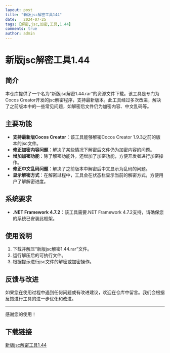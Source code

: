 ```yaml
---
layout: post
title: "新版jsc解密工具144"
date:   2024-07-25
tags: [解密,jsc,加密,工具,1.44]
comments: true
author: admin
---
```

# 新版jsc解密工具1.44

## 简介

本仓库提供了一个名为“新版jsc解密1.44.rar”的资源文件下载。该工具是专门为Cocos Creator开发的jsc解密程序，支持最新版本。此工具经过多次改进，解决了之前版本中的一些常见问题，如解密后文件仍为加密内容、中文乱码等。

## 主要功能

- **支持最新版Cocos Creator**：该工具能够解密Cocos Creator 1.9.3之前的版本的jsc文件。
- **修正加密内容问题**：解决了某些情况下解密后文件仍为加密内容的问题。
- **增加加密功能**：除了解密功能外，还增加了加密功能，方便开发者进行加密操作。
- **修正中文乱码问题**：解决了之前版本中解密后中文显示为乱码的问题。
- **显示解密方式**：在解密过程中，工具会在状态栏显示当前的解密方式，方便用户了解解密进度。

## 系统要求

- **.NET Framework 4.7.2**：该工具需要.NET Framework 4.7.2支持，请确保您的系统已安装此框架。

## 使用说明

1. 下载并解压“新版jsc解密1.44.rar”文件。
2. 运行解压后的可执行文件。
3. 根据提示进行jsc文件的解密或加密操作。

## 反馈与改进

如果您在使用过程中遇到任何问题或有改进建议，欢迎在仓库中留言。我们会根据反馈进行工具的进一步优化和改进。

---

感谢您的使用！

## 下载链接

[新版jsc解密工具1.44](https://pan.quark.cn/s/4fc9cfc46fa1)